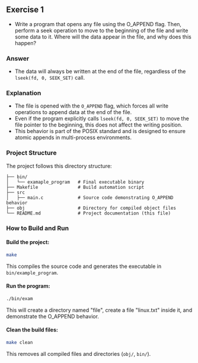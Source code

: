 ## Exercise 1

- Write a program that opens any file using the O_APPEND flag. Then, perform a seek operation to move to the beginning of the file and write some data to it. Where will the data appear in the file, and why does this happen?

### Answer
- The data will always be written at the end of the file, regardless of the `lseek(fd, 0, SEEK_SET)` call.

### Explanation
- The file is opened with the `O_APPEND` flag, which forces all write operations to append data at the end of the file.
- Even if the program explicitly calls `lseek(fd, 0, SEEK_SET)` to move the file pointer to the beginning, this does not affect the writing position.
- This behavior is part of the POSIX standard and is designed to ensure atomic appends in multi-process environments.

### Project Structure
The project follows this directory structure:
```
├── bin/                    
│   └── examaple_program   # Final executable binary
├── Makefile               # Build automation script
├── src
│   ├── main.c             # Source code demonstrating O_APPEND behavior
├── obj                    # Directory for compiled object files
└── README.md              # Project documentation (this file)
```

### How to Build and Run
#### Build the project:
```sh
make
```
This compiles the source code and generates the executable in `bin/example_program`.

#### Run the program:
```sh
./bin/exam
```
This will create a directory named "file", create a file "linux.txt" inside it, and demonstrate the O_APPEND behavior.

#### Clean the build files:
```sh
make clean
```
This removes all compiled files and directories (`obj/`, `bin/`).